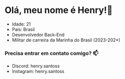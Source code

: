# Olá, meu nome é Henry!👋

<ul style="list-style-type: disc;">
    <li>Idade: 21</li>
    <li>País: Brasil</li>
    <li>Desenvolvedor Back-End</li>
    <li>Militar de carreira da Marinha do Brasil (2023-202*)</li>
</ul>


### Precisa entrar em contato comigo? 📫
- Discord: henry.santoss
- Instagram: henry.santoss
